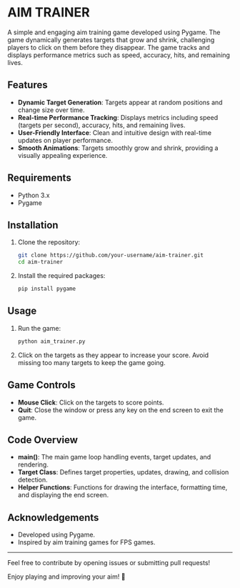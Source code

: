 # AIM TRAINER

A simple and engaging aim training game developed using Pygame. The game dynamically generates targets that grow and shrink, challenging players to click on them before they disappear. The game tracks and displays performance metrics such as speed, accuracy, hits, and remaining lives.

## Features

- **Dynamic Target Generation**: Targets appear at random positions and change size over time.
- **Real-time Performance Tracking**: Displays metrics including speed (targets per second), accuracy, hits, and remaining lives.
- **User-Friendly Interface**: Clean and intuitive design with real-time updates on player performance.
- **Smooth Animations**: Targets smoothly grow and shrink, providing a visually appealing experience.

## Requirements

- Python 3.x
- Pygame

## Installation

1. Clone the repository:
   ```bash
   git clone https://github.com/your-username/aim-trainer.git
   cd aim-trainer
   ```

2. Install the required packages:
   ```bash
   pip install pygame
   ```

## Usage

1. Run the game:
   ```bash
   python aim_trainer.py
   ```

2. Click on the targets as they appear to increase your score. Avoid missing too many targets to keep the game going.

## Game Controls

- **Mouse Click**: Click on the targets to score points.
- **Quit**: Close the window or press any key on the end screen to exit the game.

## Code Overview

- **main()**: The main game loop handling events, target updates, and rendering.
- **Target Class**: Defines target properties, updates, drawing, and collision detection.
- **Helper Functions**: Functions for drawing the interface, formatting time, and displaying the end screen.

## Acknowledgements

- Developed using Pygame.
- Inspired by aim training games for FPS games.

---

Feel free to contribute by opening issues or submitting pull requests!

Enjoy playing and improving your aim! 🎯

